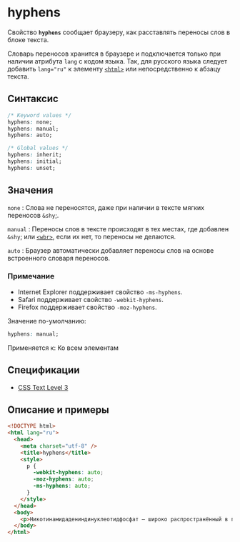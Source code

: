 # hyphens

Свойство **`hyphens`** сообщает браузеру, как расставлять переносы слов в блоке текста.

Словарь переносов хранится в браузере и подключается только при наличии атрибута `lang` с кодом языка. Так, для русского языка следует добавить `lang="ru"` к элементу [`<html>`](../html/html.md) или непосредственно к абзацу текста.

## Синтаксис

```css
/* Keyword values */
hyphens: none;
hyphens: manual;
hyphens: auto;

/* Global values */
hyphens: inherit;
hyphens: initial;
hyphens: unset;
```

## Значения

`none`
: Слова не переносятся, даже при наличии в тексте мягких переносов `&shy`;.

`manual`
: Переносы слов в тексте происходят в тех местах, где добавлен `&shy`; или [`<wbr>`](../html/wbr.md), если их нет, то переносы не делаются.

`auto`
: Браузер автоматически добавляет переносы слов на основе встроенного словаря переносов.

### Примечание

- Internet Explorer поддерживает свойство `-ms-hyphens`.
- Safari поддерживает свойство `-webkit-hyphens`.
- Firefox поддерживает свойство `-moz-hyphens`.

Значение по-умолчанию:

```css
hyphens: manual;
```

Применяется к: Ко всем элементам

## Спецификации

- [CSS Text Level 3](http://dev.w3.org/csswg/css3-text/#hyphens-property)

## Описание и примеры

```html
<!DOCTYPE html>
<html lang="ru">
  <head>
    <meta charset="utf-8" />
    <title>hyphens</title>
    <style>
      p {
        -webkit-hyphens: auto;
        -moz-hyphens: auto;
        -ms-hyphens: auto;
      }
    </style>
  </head>
  <body>
    <p>Никотинамидадениндинуклеотидфосфат — широко распространённый в природе кофермент некоторых дегидрогеназ — ферментов, катализирующих окислительно-восстановительные реакции в живых клетках.</p>
  </body>
</html>
```
